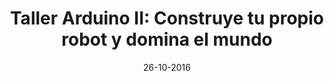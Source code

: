 ---
title: Taller Arduino II&#58; Construye tu propio robot y domina el mundo
speaker: Quique Fernández Rodicio
bio: Graduado en Ingeniería de Tecnologías Industriales, con un Máster en Robótica y Automatización, ambos por la Universidad Carlos III de Madrid. Actualmente estoy realizando mis estudios de doctorado como miembro del Grupo de Robótica Social dentro del RoboticsLab de la UC3M.
github: https://github.com/KFRodicio
speaker2: Manuel Peña Fernández
bio2: Graduado en Ingeniería Electrónica Industrial y Automática por la Universidad Carlos III de Madrid. Actualmente cursando un Máster en Electrónica. Entusiasta de las nuevas tecnologías y defensor de la libre transmisión del conocimiento para el desarrollo humano.
github2: https://github.com/Siotma
date: 26-10-2016
time: 10:00-12:00
description: Con este taller, se busca ir un paso mas allá en el uso de placas Arduino en tus proyectos de robótica y cacharreo en general. El taller consiste en el montaje y programación de un robot móvil equipado con un sensor LDR para medir la cantidad de luz, que se usará para controlar la dirección de movimiento del robot. Esto exige combinar la lectura de información de sensores externos con el control de servos, consiguiendo una mejor comprensión acerca del desarrollo de aplicaciones más complejas con Arduino. Se recomienda haber asistido al taller Arduino I, o al menos tener conocimientos básicos sobre Arduino.
requirements: Para este taller se requieren nociones básicas de C y ordenador portátil con [Arduino IDE](https://www.arduino.cc/en/Main/Software) instalado.
keyword: arduino2
---
